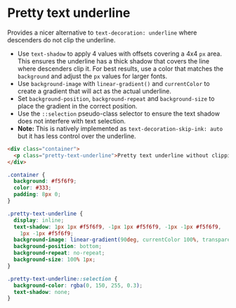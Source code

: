 # Pretty text underline

Provides a nicer alternative to `text-decoration: underline` where descenders do not clip the underline.

* Use `text-shadow` to apply 4 values with offsets covering a 4x4 `px` area. This ensures the underline has a thick shadow that covers the line where descenders clip it. For best results, use a color that matches the `background` and adjust the `px` values for larger fonts.
* Use `background-image` with `linear-gradient()` and `currentColor` to create a gradient that will act as the actual underline.
* Set `background-position`, `background-repeat` and `background-size` to place the gradient in the correct position.
* Use the `::selection` pseudo-class selector to ensure the text shadow does not interfere with text selection.
* **Note:** This is natively implemented as `text-decoration-skip-ink: auto` but it has less control over the underline.

```html
<div class="container">
  <p class="pretty-text-underline">Pretty text underline without clipping descenders.</p>
</div>
```

```css
.container {
  background: #f5f6f9;
  color: #333;
  padding: 8px 0;
}

.pretty-text-underline {
  display: inline;
  text-shadow: 1px 1px #f5f6f9, -1px 1px #f5f6f9, -1px -1px #f5f6f9,
    1px -1px #f5f6f9;
  background-image: linear-gradient(90deg, currentColor 100%, transparent 100%);
  background-position: bottom;
  background-repeat: no-repeat;
  background-size: 100% 1px;
}

.pretty-text-underline::selection {
  background-color: rgba(0, 150, 255, 0.3);
  text-shadow: none;
}
```

